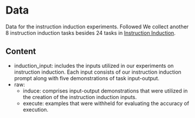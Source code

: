 # Data
Data for the instruction induction experiments. Followed We collect another 8 instruction induction tasks besides 24 tasks in [Instruction Induction](https://arxiv.org/abs/2205.10782).


## Content

- induction_input: includes the inputs utilized in our experiments on instruction induction. Each input consists of our instruction induction prompt along with five demonstrations of task input-output.
- raw:
	- induce: comprises input-output demonstrations that were utilized in the creation of the instruction induction inputs.
	- execute: examples that were withheld for evaluating the accuracy of execution.




